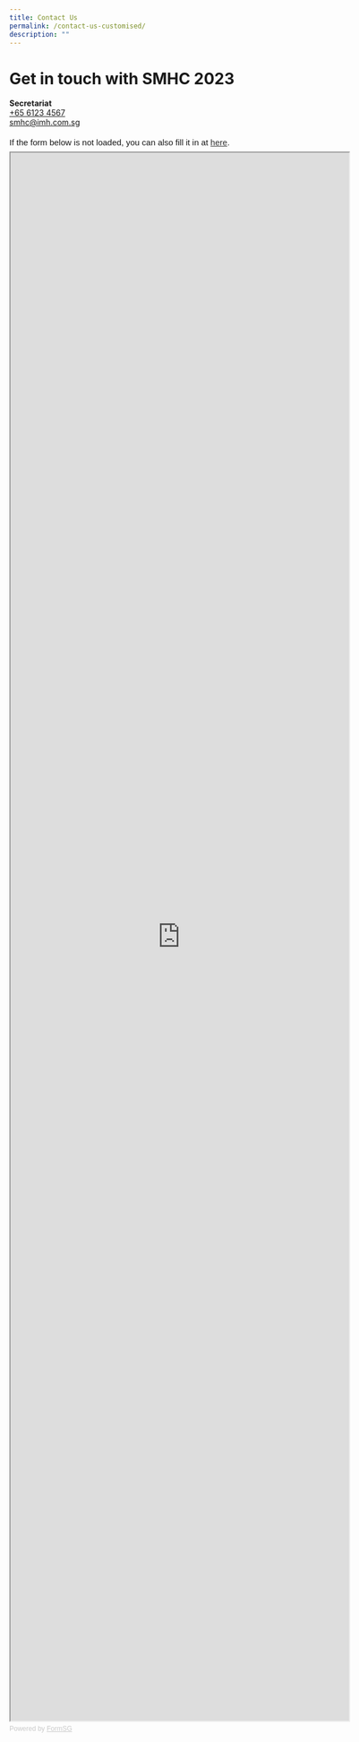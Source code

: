 ```yaml
---
title: Contact Us
permalink: /contact-us-customised/
description: ""
---
```

# Get in touch with SMHC 2023

**Secretariat**<br>
[+65 6123 4567](tel:+6561234567)<br>
[smhc@imh.com.sg](mailto:smhc@imh.com.sg)

<div style="font-family:Sans-Serif;font-size:15px;color:#000;opacity:0.9;padding-top:5px;padding-bottom:8px">If the form below is not loaded, you can also fill it in at <a href="https://form.gov.sg/63ff02cbf7a44b0011c96993">here</a>.</div>

<!-- Change the width and height values to suit you best -->
<iframe id="iframe" src="https://form.gov.sg/63ff02cbf7a44b0011c96993" style="width:120%;height:2800px"></iframe>

<div style="font-family:Sans-Serif;font-size:12px;color:#999;opacity:0.5;padding-top:5px">Powered by <a href="https://form.gov.sg" style="color: #999">FormSG</a></div>